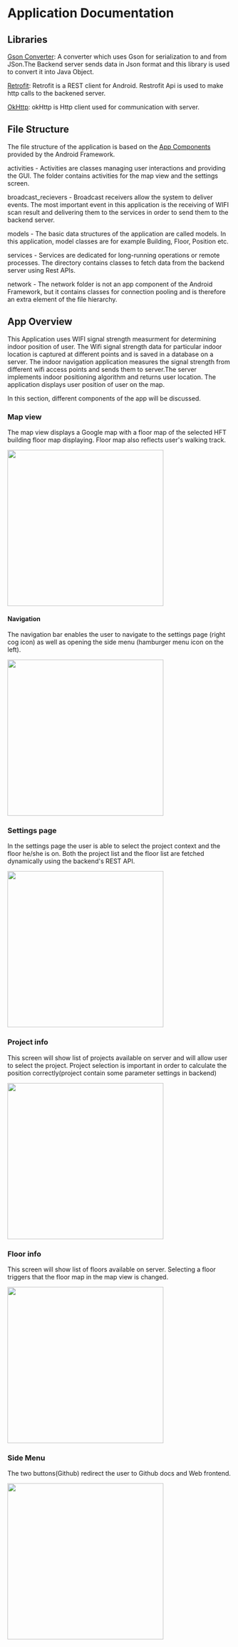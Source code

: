 # Application Documentation

## Libraries

[Gson Converter](https://github.com/square/retrofit/tree/master/retrofit-converters/gson):
A converter which uses  Gson for serialization to and from JSon.The Backend server sends data in
Json format and this library is used to convert it into Java Object.

[Retrofit](http://square.github.io/retrofit/):
Retrofit is a REST client for Android. Restrofit Api is used to make http calls to the backened server.

[OkHttp](http://square.github.io/okhttp/):
okHttp is Http client used for communication with server.


## File Structure
The file structure of the application is based on the [App Components](https://developer.android.com/guide/components/fundamentals.html#Components) provided by the Android Framework. 

activities - Activities are classes managing user interactions and providing the GUI.
The folder contains activities for the map view and the settings screen.

broadcast_recievers - Broadcast receivers allow the system to deliver events. 
The most important event in this application is the receiving of WIFI scan result and delivering them to the services in order to send them to the backend server.

models - The basic data structures of the application are called models. 
In this application, model classes are for example Building, Floor, Position etc.

services - Services are dedicated for long-running operations or remote processes. 
The directory contains classes to fetch data from the backend server using Rest APIs.

network - The network folder is not an app component of the Android Framework, but it contains classes for connection pooling and is therefore an extra element of the file hierarchy.

## App Overview
This Application uses WIFI signal strength measurment for determining indoor position of user.
The Wifi signal strength data for particular indoor location is captured at different points
and is saved in a database on a server. The indoor navigation application measures the signal strength
from different wifi access points and sends them to server.The server implements indoor positioning
algorithm and returns user location. The application displays user position of user on the map.


In this section, different components of the app will be discussed.

### Map view

The map view displays a Google map with a floor map of the selected HFT building floor map displaying.
Floor map also reflects user's walking track.

<img src="images/map_view_1.png" width="350px">

#### Navigation

The navigation bar enables the user to navigate to the settings page (right cog icon) as well as opening the side menu (hamburger menu icon on the left).

<img src="images/navigation_bar.png" width="350px">

### Settings page

In the settings page the user is able to select the project context and the floor he/she is on. Both the project list and the floor list are fetched dynamically using the backend's REST API.


<img src="images/settings.png" width="350px">

### Project info
This screen will show list of projects available on server and will allow user to select the project.
Project selection is important in order to calculate the position correctly(project contain some
parameter settings in backend)

<img src="images/settings_project_list.png" width="350px">

### Floor info
This screen will show list of floors available on server. Selecting a floor triggers that the floor
map in the map view is changed.

<img src="images/settings_floor_list.png" width="350px">


### Side Menu
The two buttons(Github) redirect the user to Github docs and Web frontend.

<img src="images/side_menu.png" width="350px">
